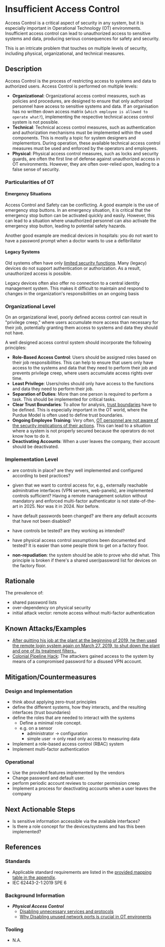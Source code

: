 # Insufficient Access Control

Access Control is a critical aspect of security in any system, but it is especially important in Operational Technology (OT) environments. Insufficient access control can lead to unauthorized access to sensitive systems and data, producing serious consequences for safety and security.

This is an intricate problem that touches on multiple levels of security, including physical, organizational, and technical measures.

## Description

Access Control is the process of restricting access to systems and data to authorized users. Access Control is performed on multiple levels:

- **Organizational**: Organizational access control measures, such as policies and procedures, are designed to ensure that only authorized personnel have access to sensitive systems and data. If an organisation has no written down access matrix (`which employee is allowed to operate what?`), implementing the respective technical access control system is not possible.
- **Technical**: Technical access control measures, such as authentication and authorization mechanisms must be implemented within the used components. This is mostly a topic for system designers and implementors. During operation, these available technical access control measures must be used and enforced by the operators and employees.
- **Physical**: Physical access control measures, such as locks and security guards, are often the first line of defense against unauthorized access in OT environments. However, they are often over-relied upon, leading to a false sense of security.

### Particularities of OT

#### Emergency Situations

Access Control and Safety can be conflicting. A good example is the use of emergency stop buttons. In an emergency situation, it is critical that the emergency stop button can be activated quickly and easily. However, this can lead to a situation where unauthorized personnel can also activate the emergency stop button, leading to potential safety hazards.

Another good example are medical devices in hospitals: you do not want to have a password prompt when a doctor wants to use a defibrillator

#### Legacy Systems

Old systems often have only [limited security functions](./components-with-insufficient-security-capabilities.md). Many (legacy) devices do not support authentication or authorization. As a result, unauthorized access is possible.
  
Legacy devices often also offer no connection to a central identity management system. This makes it difficult to maintain and respond to changes in the organization's responsibilities on an ongoing basis

### Organizational Level

On an organizational level, poorly defined access control can result in "privilege creep," where users accumulate more access than necessary for their job, potentially granting them access to systems and data they should not have.

A well designed access control system should incorporate the following principles:

- **Role-Based Access Control**: Users should be assigned roles based on their job responsibilities. This can help to ensure that users only have access to the systems and data that they need to perform their job and prevents privilege creep, where users accumulate access rights over time.
- **Least Privilege**: Users/roles should only have access to the functions and data they need to perform their job.
- **Separation of Duties**: More than one person is required to perform a task. This should be implemented for critical tasks.
- **Clear Trust Boundaries**: To allow for analysis, [trust boundaries](./broken-zone-and-conduits-design.md) have to be defined. This is especially important in the OT world, where the Purdue Model is often used to define trust boundaries.
- **Ongoing Employee Training**: Very often, [OT personnel are not aware of the security implications of their actions](./missing-awareness.md). This can lead to a situation where a system is not properly secured because the operators do not know how to do it.
- **Deactivating Accounts**: When a user leaves the company, their account should be deactivated.

### Implementation Level

- are controls in place? are they well implemented and configured according to best practices?

- given that we want to control access for, e.g., externally reachable adminitrative interfaces (VPN servers, web-panels), are implemented controls sufficient? Having a remote management solution without mandatory and enforced multi-factor authenticator is not state-of-the-art in 2025. Nor was it in 2024. Nor before.

- have default passwords been changed? are there any default accounts that have not been disabled?

- have controls be tested? are they working as intended?

- have physical access control assumptions been documented and tested? It is easier than some people think to get on a factory floor.

- **non-repudiation**: the system should be able to prove who did what. This principle is broken if there's a shared user/password list for devices on the factory floor.

## Rationale

The prevalence of:

- shared password lists
- over-dependency on physical security
- initial attack vector: remote access without multi-factor authentication

## Known Attacks/Examples

- [After quitting his job at the plant at the beginning of 2019, he then used the remote login system again on March 27, 2019, to shut down the plant and one of its treatment filters..](https://www.ksnt.com/news/local-news/kansas-hacker-pleads-guilty-to-shutting-down-drinking-water-plant-with-phone/)
- [Colonial Pipeline Hack](https://en.wikipedia.org/wiki/Colonial_Pipeline_ransomware_attack): The attackers gained access to the system by means of a compromised password for a disused VPN account.

## Mitigation/Countermeasures

### Design and Implementation

- think about applying zero-trust principles
- define the different systems, how they interacts, and the resulting interfaces (trust boundaries)
- define the roles that are needed to interact with the systems
  - Define a minimal role concept.  
  - e.g. on a sensor
    - administrator -> configuration
    - simple user -> only read only access to measuring data
- Implement a role-based access control (RBAC) system
- Implement multi-factor authentication

### Operational

- Use the provided features implemented by the vendors
- Change password and default user.
- perform periodic account reviews to counter permission creep
- Implement a process for deactivating accounts when a user leaves the company

## Next Actionable Steps

- Is sensitive information accessible via the available interfaces?
- Is there a role concept for the devices/systems and has this been implemented?

## References

### Standards

- Applicable standard requirements are listed in the [provided mapping table in the appendix](./../appendix/mappingTable.md).
- IEC 62443-2-1:2019 SPE 6

### Background Information

- ***Physical Access Control***
    - [Disabling unnecessary services and protocols](https://www.cert.govt.nz/information-and-advice/guides/unused-services-and-protocols/disabling-unnecessary-services-and-protocols/)
    - [Why Disabling unused network ports is crucial in OT environents](https://www.mangancyber.com/why-is-it-essential-to-disable-or-safeguard-inactive-ports-in-ot-environments/)

### Tooling

- N.A.
